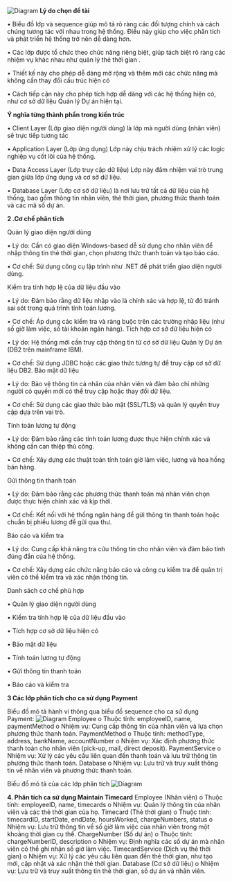 ![Diagram](https://www.planttext.com/api/plantuml/png/V99D2i8m48NtESNWlbSGVxeH54JTYOinZX9DapADGX5Fvi8ZUGLR5RLnTFlovdsPbrpFbquHaCC-iqhbg7Uu8MZrhI4NO8WbSGkE2c0-Cnbfv1KCN21UewP5BO-np6fhKvrGxZaOj_dKJn-0RfvRep4OxsJAcBscegWY6fX8VdEcn0SJKr8C25rTJpGeLHfxQo7jnTkmtv8EqK4SkSI2vBpdOIDhXAwQlDy-xTt3f2uXITe_rXSwVhYbKiJg7tQXB2KIN-b2IHBqh_-R-i-kP3qQUTKiFzZJBVUlEkHMzM-_0G00__y30000)
**Lý do chọn đề tài**

• Biểu đồ lớp và sequence giúp mô tả rõ ràng các đối tượng chính và cách chúng tương tác với nhau trong hệ thống. Điều này giúp cho việc phân tích và phát triển hệ thống trở nên dễ dàng hơn.

• Các lớp được tổ chức theo chức năng riêng biệt, giúp tách biệt rõ ràng các nhiệm vụ khác nhau như quản lý thẻ thời gian .

• Thiết kế này cho phép dễ dàng mở rộng và thêm mới các chức năng mà không cần thay đổi cấu trúc hiện có

• Cách tiếp cận này cho phép tích hợp dễ dàng với các hệ thống hiện có, như cơ sở dữ liệu Quản lý Dự án hiện tại.

**Ý nghĩa từng thành phần trong kiến trúc**

•  Client Layer (Lớp giao diện người dùng) là lớp mà người dùng (nhân viên) sẽ trực tiếp tương tác

•  Application Layer (Lớp ứng dụng) Lớp này chịu trách nhiệm xử lý các logic nghiệp vụ cốt lõi của hệ thống.

•  Data Access Layer (Lớp truy cập dữ liệu)  Lớp này đảm nhiệm vai trò trung gian giữa lớp ứng dụng và cơ sở dữ liệu.

•  Database Layer (Lớp cơ sở dữ liệu) là nơi lưu trữ tất cả dữ liệu của hệ thống, bao gồm thông tin nhân viên, thẻ thời gian, phương thức thanh toán và các mã số dự án. 


**2 .Cơ chế phân tích**

Quản lý giao diện người dùng

•	Lý do: Cần có giao diện Windows-based dễ sử dụng cho nhân viên để nhập thông tin thẻ thời gian, chọn phương thức thanh toán và tạo báo cáo.

•	Cơ chế: Sử dụng công cụ lập trình như .NET để phát triển giao diện người dùng.

Kiểm tra tính hợp lệ của dữ liệu đầu vào

•	Lý do: Đảm bảo rằng dữ liệu nhập vào là chính xác và hợp lệ, từ đó tránh sai sót trong quá trình tính toán lương.

•	Cơ chế: Áp dụng các kiểm tra và ràng buộc trên các trường nhập liệu (như số giờ làm việc, số tài khoản ngân hàng).
Tích hợp cơ sở dữ liệu hiện có

•	Lý do: Hệ thống mới cần truy cập thông tin từ cơ sở dữ liệu Quản lý Dự án (DB2 trên mainframe IBM).

•	Cơ chế: Sử dụng JDBC hoặc các giao thức tương tự để truy cập cơ sở dữ liệu DB2.
Bảo mật dữ liệu

•	Lý do: Bảo vệ thông tin cá nhân của nhân viên và đảm bảo chỉ những người có quyền mới có thể truy cập hoặc thay đổi dữ liệu.

•	Cơ chế: Sử dụng các giao thức bảo mật (SSL/TLS) và quản lý quyền truy cập dựa trên vai trò.

Tính toán lương tự động

•	Lý do: Đảm bảo rằng các tính toán lương được thực hiện chính xác và không cần can thiệp thủ công.

•	Cơ chế: Xây dựng các thuật toán tính toán giờ làm việc, lương và hoa hồng bán hàng.

Gửi thông tin thanh toán

•	Lý do: Đảm bảo rằng các phương thức thanh toán mà nhân viên chọn được thực hiện chính xác và kịp thời.

•	Cơ chế: Kết nối với hệ thống ngân hàng để gửi thông tin thanh toán hoặc chuẩn bị phiếu lương để gửi qua thư.

Báo cáo và kiểm tra

•	Lý do: Cung cấp khả năng tra cứu thông tin cho nhân viên và đảm bảo tính đúng đắn của hệ thống.

•	Cơ chế: Xây dựng các chức năng báo cáo và công cụ kiểm tra để quản trị viên có thể kiểm tra và xác nhận thông tin.

Danh sách cơ chế phù hợp

•	Quản lý giao diện người dùng

•	Kiểm tra tính hợp lệ của dữ liệu đầu vào

•	Tích hợp cơ sở dữ liệu hiện có

•	Bảo mật dữ liệu

•	Tính toán lương tự động

•	Gửi thông tin thanh toán

•	Báo cáo và kiểm tra

**3 Các lớp phân tích cho ca sử dụng Payment**

Biểu đồ mô tả hành vi thông qua biểu đồ sequence cho ca sử dụng Payment: 
![Diagram](https://www.planttext.com/api/plantuml/png/R951RiCW44Ntd09bdmjuKKKENNXHoGhA0IRuMqKouCBOKiwMHOxKAnGdSQtMtY7cyUTzyNsx7n9JvC5rWWo7ADzTtuKh8FfyROtjoRFSrNHro8VACs9B1Zj9ITRL9gKHHpiZ-Y-YYEb2wJbKfH3pFhb_otc5rEXWMCuBFy2VeH5rzPZhGjOn6AIq0lG4gBAG9t2q6F7R94kt8JfY6xnGvHoauPjjvfaroPpmDI0jDWfCjaihwImrsWOhRj7MmyNPTT2YVUuROcpNcbOSWszjTF-0rpDno6McFnJY1m00__y30000)
Employee
o	Thuộc tính: employeeID, name, paymentMethod
o	Nhiệm vụ: Cung cấp thông tin của nhân viên và lựa chọn phương thức thanh toán.
PaymentMethod
o	Thuộc tính: methodType, address, bankName, accountNumber
o	Nhiệm vụ: Xác định phương thức thanh toán cho nhân viên (pick-up, mail, direct deposit).
PaymentService
o	Nhiệm vụ: Xử lý các yêu cầu liên quan đến thanh toán và lưu trữ thông tin phương thức thanh toán.
Database
o	Nhiệm vụ: Lưu trữ và truy xuất thông tin về nhân viên và phương thức thanh toán.

Biểu đồ mô tả của các lớp phân tích 
![Diagram](https://www.planttext.com/api/plantuml/png/X99BJiCm48RtFiKiGMekm09rqIwwe48g5vZO0qJ43pcJI17goRheaNe571FdOIgndDVtpp_sxNBTDeoUMrqBMMFJm5wxslP4y2q02g0nFEpW2Ih3CMbGKmXFx2lp4JCEUqs6NuW_hGgbrsKipcA4hzAZWex1M-yo92hbASoiaYMQh-CVTPJIjeQFhIx9pwLSzaI-g-IlCm3dhGpyrKeFizteTZDkbv2F0TxPQk5eXumbDWdgAVHHH-cA1_DkS-W0IVKur3g5JFSNcLkNsjCZ5SLpTklCwz0mYTsf_JkS38h9wGgv9QE6poF43m000F__0m00)

**4. Phân tích ca sử dụng Maintain Timecard**
Employee (Nhân viên)
o	Thuộc tính: employeeID, name, timecards
o	Nhiệm vụ: Quản lý thông tin của nhân viên và các thẻ thời gian của họ.
Timecard (Thẻ thời gian)
o	Thuộc tính: timecardID, startDate, endDate, hoursWorked, chargeNumbers, status
o	Nhiệm vụ: Lưu trữ thông tin về số giờ làm việc của nhân viên trong một khoảng thời gian cụ thể.
ChargeNumber (Số dự án)
o	Thuộc tính: chargeNumberID, description
o	Nhiệm vụ: Định nghĩa các số dự án mà nhân viên có thể ghi nhận số giờ làm việc.
TimecardService (Dịch vụ thẻ thời gian)
o	Nhiệm vụ: Xử lý các yêu cầu liên quan đến thẻ thời gian, như tạo mới, cập nhật và xác nhận thẻ thời gian.
Database (Cơ sở dữ liệu)
o	Nhiệm vụ: Lưu trữ và truy xuất thông tin thẻ thời gian, số dự án và nhân viên.

